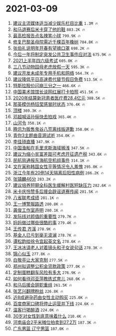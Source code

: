 # 2021-03-09

1. [建议主流媒体适当减少娱乐栏目比重](https://s.weibo.com/weibo?q=%23%E5%BB%BA%E8%AE%AE%E4%B8%BB%E6%B5%81%E5%AA%92%E4%BD%93%E9%80%82%E5%BD%93%E5%87%8F%E5%B0%91%E5%A8%B1%E4%B9%90%E6%A0%8F%E7%9B%AE%E6%AF%94%E9%87%8D%23&Refer=top) `1.3M 🔥`
1. [和马退赛后米卡穿了他的鞋](https://s.weibo.com/weibo?q=%23%E5%92%8C%E9%A9%AC%E9%80%80%E8%B5%9B%E5%90%8E%E7%B1%B3%E5%8D%A1%E7%A9%BF%E4%BA%86%E4%BB%96%E7%9A%84%E9%9E%8B%23&Refer=top) `883.2K 🔥`
1. [最高检报告点名辣笔小球](https://s.weibo.com/weibo?q=%23%E6%9C%80%E9%AB%98%E6%A3%80%E6%8A%A5%E5%91%8A%E7%82%B9%E5%90%8D%E8%BE%A3%E7%AC%94%E5%B0%8F%E7%90%83%23&Refer=top) `799.9K 🔥`
1. [修复巴黎圣母院需近千棵百年橡树](https://s.weibo.com/weibo?q=%23%E4%BF%AE%E5%A4%8D%E5%B7%B4%E9%BB%8E%E5%9C%A3%E6%AF%8D%E9%99%A2%E9%9C%80%E8%BF%91%E5%8D%83%E6%A3%B5%E7%99%BE%E5%B9%B4%E6%A9%A1%E6%A0%91%23&Refer=top) `784.8K 🔥`
1. [张伯礼说明年开春有望摘口罩](https://s.weibo.com/weibo?q=%23%E5%BC%A0%E4%BC%AF%E7%A4%BC%E8%AF%B4%E6%98%8E%E5%B9%B4%E5%BC%80%E6%98%A5%E6%9C%89%E6%9C%9B%E6%91%98%E5%8F%A3%E7%BD%A9%23&Refer=top) `698.2K 🔥`
1. [今后一年将制定突发公共卫生事件应对法](https://s.weibo.com/weibo?q=%E4%BB%8A%E5%90%8E%E4%B8%80%E5%B9%B4%E5%B0%86%E5%88%B6%E5%AE%9A%E7%AA%81%E5%8F%91%E5%85%AC%E5%85%B1%E5%8D%AB%E7%94%9F%E4%BA%8B%E4%BB%B6%E5%BA%94%E5%AF%B9%E6%B3%95&Refer=top) `675.9K 🔥`
1. [2021上半年四六级考试](https://s.weibo.com/weibo?q=%232021%E4%B8%8A%E5%8D%8A%E5%B9%B4%E5%9B%9B%E5%85%AD%E7%BA%A7%E8%80%83%E8%AF%95%23&Refer=top) `605.0K 🔥`
1. [三八节动物园母老虎放假一天](https://s.weibo.com/weibo?q=%E4%B8%89%E5%85%AB%E8%8A%82%E5%8A%A8%E7%89%A9%E5%9B%AD%E6%AF%8D%E8%80%81%E8%99%8E%E6%94%BE%E5%81%87%E4%B8%80%E5%A4%A9&Refer=top) `595.3K 🔥`
1. [建议开发未成年专用手机和网络](https://s.weibo.com/weibo?q=%23%E5%BB%BA%E8%AE%AE%E5%BC%80%E5%8F%91%E6%9C%AA%E6%88%90%E5%B9%B4%E4%B8%93%E7%94%A8%E6%89%8B%E6%9C%BA%E5%92%8C%E7%BD%91%E7%BB%9C%23&Refer=top) `564.7K 🔥`
1. [建议降低平日高速费代替节假日免费](https://s.weibo.com/weibo?q=%23%E5%BB%BA%E8%AE%AE%E9%99%8D%E4%BD%8E%E5%B9%B3%E6%97%A5%E9%AB%98%E9%80%9F%E8%B4%B9%E4%BB%A3%E6%9B%BF%E8%8A%82%E5%81%87%E6%97%A5%E5%85%8D%E8%B4%B9%23&Refer=top) `513.5K 🔥`
1. [特斯拉股价闪崩三分之一](https://s.weibo.com/weibo?q=%E7%89%B9%E6%96%AF%E6%8B%89%E8%82%A1%E4%BB%B7%E9%97%AA%E5%B4%A9%E4%B8%89%E5%88%86%E4%B9%8B%E4%B8%80&Refer=top) `466.6K 🔥`
1. [中国美术馆馆长谈网红展打卡拍照](https://s.weibo.com/weibo?q=%23%E4%B8%AD%E5%9B%BD%E7%BE%8E%E6%9C%AF%E9%A6%86%E9%A6%86%E9%95%BF%E8%B0%88%E7%BD%91%E7%BA%A2%E5%B1%95%E6%89%93%E5%8D%A1%E6%8B%8D%E7%85%A7%23&Refer=top) `451.5K 🔥`
1. [2020年结算新冠患者医疗费28.4亿元](https://s.weibo.com/weibo?q=%232020%E5%B9%B4%E7%BB%93%E7%AE%97%E6%96%B0%E5%86%A0%E6%82%A3%E8%80%85%E5%8C%BB%E7%96%97%E8%B4%B928.4%E4%BA%BF%E5%85%83%23&Refer=top) `388.5K 🔥`
1. [那英模仿杨钰莹感冒时状态](https://s.weibo.com/weibo?q=%E9%82%A3%E8%8B%B1%E6%A8%A1%E4%BB%BF%E6%9D%A8%E9%92%B0%E8%8E%B9%E6%84%9F%E5%86%92%E6%97%B6%E7%8A%B6%E6%80%81&Refer=top) `376.4K 🔥`
1. [顶楼](https://s.weibo.com/weibo?q=%E9%A1%B6%E6%A5%BC&Refer=top) `369.3K 🔥`
1. [邓超喊话孙俪快去拍戏](https://s.weibo.com/weibo?q=%E9%82%93%E8%B6%85%E5%96%8A%E8%AF%9D%E5%AD%99%E4%BF%AA%E5%BF%AB%E5%8E%BB%E6%8B%8D%E6%88%8F&Refer=top) `365.4K 🔥`
1. [山河令](https://s.weibo.com/weibo?q=%E5%B1%B1%E6%B2%B3%E4%BB%A4&Refer=top) `358.1K 🔥`
1. [腾讯为贩售鬼谷八荒离线版道歉](https://s.weibo.com/weibo?q=%23%E8%85%BE%E8%AE%AF%E4%B8%BA%E8%B4%A9%E5%94%AE%E9%AC%BC%E8%B0%B7%E5%85%AB%E8%8D%92%E7%A6%BB%E7%BA%BF%E7%89%88%E9%81%93%E6%AD%89%23&Refer=top) `358.0K 🔥`
1. [青你3主题曲音源试听](https://s.weibo.com/weibo?q=%23%E9%9D%92%E4%BD%A03%E4%B8%BB%E9%A2%98%E6%9B%B2%E9%9F%B3%E6%BA%90%E8%AF%95%E5%90%AC%23&Refer=top) `354.0K 🔥`
1. [李佳琦直播](https://s.weibo.com/weibo?q=%E6%9D%8E%E4%BD%B3%E7%90%A6%E7%9B%B4%E6%92%AD&Refer=top) `347.9K 🔥`
1. [中国渔船在毛里求斯海域搁浅](https://s.weibo.com/weibo?q=%E4%B8%AD%E5%9B%BD%E6%B8%94%E8%88%B9%E5%9C%A8%E6%AF%9B%E9%87%8C%E6%B1%82%E6%96%AF%E6%B5%B7%E5%9F%9F%E6%90%81%E6%B5%85&Refer=top) `347.5K 🔥`
1. [建议为缩小贫富差距可考虑开征遗产税](https://s.weibo.com/weibo?q=%23%E5%BB%BA%E8%AE%AE%E4%B8%BA%E7%BC%A9%E5%B0%8F%E8%B4%AB%E5%AF%8C%E5%B7%AE%E8%B7%9D%E5%8F%AF%E8%80%83%E8%99%91%E5%BC%80%E5%BE%81%E9%81%97%E4%BA%A7%E7%A8%8E%23&Refer=top) `343.6K 🔥`
1. [民航局通报东海航空机组事件](https://s.weibo.com/weibo?q=%E6%B0%91%E8%88%AA%E5%B1%80%E9%80%9A%E6%8A%A5%E4%B8%9C%E6%B5%B7%E8%88%AA%E7%A9%BA%E6%9C%BA%E7%BB%84%E4%BA%8B%E4%BB%B6&Refer=top) `314.1K 🔥`
1. [文在寅称韩国女性平等情况令人羞愧](https://s.weibo.com/weibo?q=%23%E6%96%87%E5%9C%A8%E5%AF%85%E7%A7%B0%E9%9F%A9%E5%9B%BD%E5%A5%B3%E6%80%A7%E5%B9%B3%E7%AD%89%E6%83%85%E5%86%B5%E4%BB%A4%E4%BA%BA%E7%BE%9E%E6%84%A7%23&Refer=top) `295.0K 🔥`
1. [浙江今年有20例14天隔离后阳性病例](https://s.weibo.com/weibo?q=%E6%B5%99%E6%B1%9F%E4%BB%8A%E5%B9%B4%E6%9C%8920%E4%BE%8B14%E5%A4%A9%E9%9A%94%E7%A6%BB%E5%90%8E%E9%98%B3%E6%80%A7%E7%97%85%E4%BE%8B&Refer=top) `286.2K 🔥`
1. [张镇麟46分](https://s.weibo.com/weibo?q=%E5%BC%A0%E9%95%87%E9%BA%9F46%E5%88%86&Refer=top) `283.2K 🔥`
1. [建议培养短期全科医生缓解村医短缺压力](https://s.weibo.com/weibo?q=%23%E5%BB%BA%E8%AE%AE%E5%9F%B9%E5%85%BB%E7%9F%AD%E6%9C%9F%E5%85%A8%E7%A7%91%E5%8C%BB%E7%94%9F%E7%BC%93%E8%A7%A3%E6%9D%91%E5%8C%BB%E7%9F%AD%E7%BC%BA%E5%8E%8B%E5%8A%9B%23&Refer=top) `282.6K 🔥`
1. [米卡庆怜赞多后援会辟谣退赛传闻](https://s.weibo.com/weibo?q=%23%E7%B1%B3%E5%8D%A1%E5%BA%86%E6%80%9C%E8%B5%9E%E5%A4%9A%E5%90%8E%E6%8F%B4%E4%BC%9A%E8%BE%9F%E8%B0%A3%E9%80%80%E8%B5%9B%E4%BC%A0%E9%97%BB%23&Refer=top) `281.5K 🔥`
1. [八省联考成绩](https://s.weibo.com/weibo?q=%E5%85%AB%E7%9C%81%E8%81%94%E8%80%83%E6%88%90%E7%BB%A9&Refer=top) `281.1K 🔥`
1. [王一博警服路透](https://s.weibo.com/weibo?q=%23%E7%8E%8B%E4%B8%80%E5%8D%9A%E8%AD%A6%E6%9C%8D%E8%B7%AF%E9%80%8F%23&Refer=top) `280.8K 🔥`
1. [龚俊工作室声明](https://s.weibo.com/weibo?q=%23%E9%BE%9A%E4%BF%8A%E5%B7%A5%E4%BD%9C%E5%AE%A4%E5%A3%B0%E6%98%8E%23&Refer=top) `280.1K 🔥`
1. [发际线对颜值的重要性](https://s.weibo.com/weibo?q=%23%E5%8F%91%E9%99%85%E7%BA%BF%E5%AF%B9%E9%A2%9C%E5%80%BC%E7%9A%84%E9%87%8D%E8%A6%81%E6%80%A7%23&Refer=top) `279.7K 🔥`
1. [妈妈做过哪些很酷的事](https://s.weibo.com/weibo?q=%23%E5%A6%88%E5%A6%88%E5%81%9A%E8%BF%87%E5%93%AA%E4%BA%9B%E5%BE%88%E9%85%B7%E7%9A%84%E4%BA%8B%23&Refer=top) `279.4K 🔥`
1. [王传君 齐溪](https://s.weibo.com/weibo?q=%E7%8E%8B%E4%BC%A0%E5%90%9B%20%E9%BD%90%E6%BA%AA&Refer=top) `278.9K 🔥`
1. [基金人已亏到毫无波澜](https://s.weibo.com/weibo?q=%23%E5%9F%BA%E9%87%91%E4%BA%BA%E5%B7%B2%E4%BA%8F%E5%88%B0%E6%AF%AB%E6%97%A0%E6%B3%A2%E6%BE%9C%23&Refer=top) `278.7K 🔥`
1. [谭松韵给徐令宜起英文名](https://s.weibo.com/weibo?q=%E8%B0%AD%E6%9D%BE%E9%9F%B5%E7%BB%99%E5%BE%90%E4%BB%A4%E5%AE%9C%E8%B5%B7%E8%8B%B1%E6%96%87%E5%90%8D&Refer=top) `278.6K 🔥`
1. [王冰冰请老人对着镜头和子女说句话](https://s.weibo.com/weibo?q=%23%E7%8E%8B%E5%86%B0%E5%86%B0%E8%AF%B7%E8%80%81%E4%BA%BA%E5%AF%B9%E7%9D%80%E9%95%9C%E5%A4%B4%E5%92%8C%E5%AD%90%E5%A5%B3%E8%AF%B4%E5%8F%A5%E8%AF%9D%23&Refer=top) `278.3K 🔥`
1. [锦心似玉](https://s.weibo.com/weibo?q=%23%E9%94%A6%E5%BF%83%E4%BC%BC%E7%8E%89%23&Refer=top) `277.8K 🔥`
1. [白敬亭让大家克制](https://s.weibo.com/weibo?q=%23%E7%99%BD%E6%95%AC%E4%BA%AD%E8%AE%A9%E5%A4%A7%E5%AE%B6%E5%85%8B%E5%88%B6%23&Refer=top) `277.5K 🔥`
1. [郑州拟调整公积金贷款政策](https://s.weibo.com/weibo?q=%E9%83%91%E5%B7%9E%E6%8B%9F%E8%B0%83%E6%95%B4%E5%85%AC%E7%A7%AF%E9%87%91%E8%B4%B7%E6%AC%BE%E6%94%BF%E7%AD%96&Refer=top) `277.0K 🔥`
1. [定制蛋糕翻车风险有多大](https://s.weibo.com/weibo?q=%23%E5%AE%9A%E5%88%B6%E8%9B%8B%E7%B3%95%E7%BF%BB%E8%BD%A6%E9%A3%8E%E9%99%A9%E6%9C%89%E5%A4%9A%E5%A4%A7%23&Refer=top) `276.9K 🔥`
1. [如何看待邓亚萍教练式育儿](https://s.weibo.com/weibo?q=%23%E5%A6%82%E4%BD%95%E7%9C%8B%E5%BE%85%E9%82%93%E4%BA%9A%E8%90%8D%E6%95%99%E7%BB%83%E5%BC%8F%E8%82%B2%E5%84%BF%23&Refer=top) `268.0K 🔥`
1. [和马后援会辞职重组](https://s.weibo.com/weibo?q=%23%E5%92%8C%E9%A9%AC%E5%90%8E%E6%8F%B4%E4%BC%9A%E8%BE%9E%E8%81%8C%E9%87%8D%E7%BB%84%23&Refer=top) `261.5K 🔥`
1. [张艺兴翻牌粉丝](https://s.weibo.com/weibo?q=%23%E5%BC%A0%E8%89%BA%E5%85%B4%E7%BF%BB%E7%89%8C%E7%B2%89%E4%B8%9D%23&Refer=top) `226.8K 🔥`
1. [近8成避孕药由女性主动购买](https://s.weibo.com/weibo?q=%23%E8%BF%918%E6%88%90%E9%81%BF%E5%AD%95%E8%8D%AF%E7%94%B1%E5%A5%B3%E6%80%A7%E4%B8%BB%E5%8A%A8%E8%B4%AD%E4%B9%B0%23&Refer=top) `225.0K 🔥`
1. [百度商家口碑将停止运营并下线](https://s.weibo.com/weibo?q=%E7%99%BE%E5%BA%A6%E5%95%86%E5%AE%B6%E5%8F%A3%E7%A2%91%E5%B0%86%E5%81%9C%E6%AD%A2%E8%BF%90%E8%90%A5%E5%B9%B6%E4%B8%8B%E7%BA%BF&Refer=top) `224.6K 🔥`
1. [温客行喝醉酒](https://s.weibo.com/weibo?q=%23%E6%B8%A9%E5%AE%A2%E8%A1%8C%E5%96%9D%E9%86%89%E9%85%92%23&Refer=top) `224.0K 🔥`
1. [30岁对女性到底意味着什么](https://s.weibo.com/weibo?q=%2330%E5%B2%81%E5%AF%B9%E5%A5%B3%E6%80%A7%E5%88%B0%E5%BA%95%E6%84%8F%E5%91%B3%E7%9D%80%E4%BB%80%E4%B9%88%23&Refer=top) `210.4K 🔥`
1. [河南庙会2平米摊位拍卖到27.2万](https://s.weibo.com/weibo?q=%E6%B2%B3%E5%8D%97%E5%BA%99%E4%BC%9A2%E5%B9%B3%E7%B1%B3%E6%91%8A%E4%BD%8D%E6%8B%8D%E5%8D%96%E5%88%B027.2%E4%B8%87&Refer=top) `187.3K 🔥`
1. [广东男篮 辽宁男篮](https://s.weibo.com/weibo?q=%E5%B9%BF%E4%B8%9C%E7%94%B7%E7%AF%AE%20%E8%BE%BD%E5%AE%81%E7%94%B7%E7%AF%AE&Refer=top) `187.0K 🔥`
